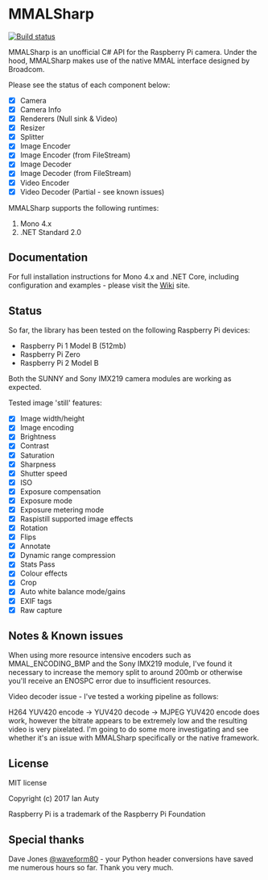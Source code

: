 # MMALSharp

[![Build status](https://ci.appveyor.com/api/projects/status/r3o4bqxektnulw7l?svg=true)](https://ci.appveyor.com/project/techyian/mmalsharp)

MMALSharp is an unofficial C# API for the Raspberry Pi camera. Under the hood, MMALSharp makes use of the native MMAL interface designed by Broadcom.

Please see the status of each component below:

- [x] Camera
- [x] Camera Info
- [x] Renderers (Null sink & Video)
- [x] Resizer
- [x] Splitter
- [x] Image Encoder
- [x] Image Encoder (from FileStream)
- [x] Image Decoder
- [x] Image Decoder (from FileStream)
- [x] Video Encoder
- [x] Video Decoder (Partial - see known issues)

MMALSharp supports the following runtimes:

1. Mono 4.x 
2. .NET Standard 2.0

## Documentation

For full installation instructions for Mono 4.x and .NET Core, including configuration and examples - please visit the [Wiki](https://github.com/techyian/MMALSharp/wiki) site.

## Status

So far, the library has been tested on the following Raspberry Pi devices:

* Raspberry Pi 1 Model B (512mb)
* Raspberry Pi Zero
* Raspberry Pi 2 Model B

Both the SUNNY and Sony IMX219 camera modules are working as expected.

Tested image 'still' features:

- [x] Image width/height
- [x] Image encoding
- [x] Brightness
- [x] Contrast
- [x] Saturation
- [x] Sharpness
- [x] Shutter speed
- [x] ISO
- [x] Exposure compensation
- [x] Exposure mode
- [x] Exposure metering mode
- [x] Raspistill supported image effects
- [x] Rotation
- [x] Flips
- [x] Annotate
- [x] Dynamic range compression
- [x] Stats Pass
- [x] Colour effects
- [x] Crop
- [x] Auto white balance mode/gains
- [x] EXIF tags
- [x] Raw capture

## Notes & Known issues

When using more resource intensive encoders such as MMAL_ENCODING_BMP and the Sony IMX219 module, I've found it necessary to increase the memory split
to around 200mb or otherwise you'll receive an ENOSPC error due to insufficient resources.

Video decoder issue - I've tested a working pipeline as follows:

H264 YUV420 encode -> YUV420 decode -> MJPEG YUV420 encode does work, however the bitrate appears to be extremely low and the resulting video is very pixelated. I'm going to do 
some more investigating and see whether it's an issue with MMALSharp specifically or the native framework.

## License

MIT license 

Copyright (c) 2017 Ian Auty

Raspberry Pi is a trademark of the Raspberry Pi Foundation

## Special thanks

Dave Jones [@waveform80](https://github.com/waveform80) - your Python header conversions have saved me numerous hours so far. 
Thank you very much.
